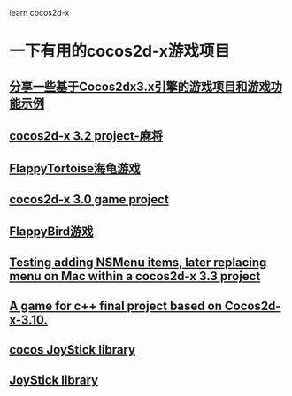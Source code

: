 learn cocos2d-x
# 一下有用的cocos2d-x游戏项目
## <a href="https://github.com/cocos56/Cocos2d-xV3.xDemonstrationsAndProjectsCode">分享一些基于Cocos2dx3.x引擎的游戏项目和游戏功能示例</a>
## <a href="https://github.com/tikicat/Mahjong">cocos2d-x 3.2 project-麻将</a>
## <a href="https://github.com/wongjohn/FlappyTortoise">FlappyTortoise海龟游戏</a>
## <a href="https://github.com/nyakagawan/MyGame">cocos2d-x 3.0 game project</a>
## <a href="https://github.com/kenden23/Flappy_Bird_Cocos2d-x3.0">FlappyBird游戏</a>
## <a href="https://github.com/stevetranby/TestNSMenuCocos2Dx">Testing adding NSMenu items, later replacing menu on Mac within a cocos2d-x 3.3 project</a>
## <a href="https://github.com/WinDerek/Photon">A game for c++ final project based on Cocos2d-x-3.10.</a>
## <a href="https://github.com/quinsmpang/SneakyInput-for-cocos2d-x-v3.9-Cocos-Studio-projects">cocos JoyStick library</a>
## <a href="https://github.com/quinsmpang/SneakyInput-for-cocos2d-x-v3.9-Cocos-Studio-projects">JoyStick library</a>
## <a href=""></a>
## <a href=""></a>
## <a href=""></a>
## <a href=""></a>
## <a href=""></a>
## <a href=""></a>
## <a href=""></a>
## <a href=""></a>
## <a href=""></a>
## <a href=""></a>
## <a href=""></a>
